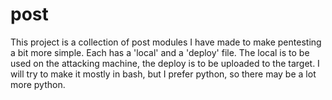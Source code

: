 # post
This project is a collection of post modules I have made to make pentesting a bit more simple. Each has a 'local' and a 'deploy' 
file. The local is to be used on the attacking machine, the deploy is to be uploaded to the target. I will try to make it mostly in 
bash, but I prefer python, so there may be a lot more python.
